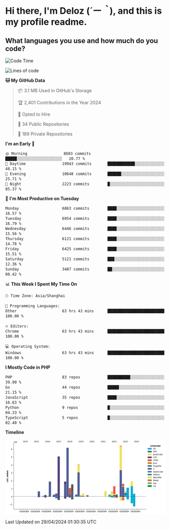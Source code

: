 # **Hi there, I'm Deloz (*´ー｀*), and this is my profile readme.**

## **What languages you use and how much do you code?**

<!--START_SECTION:waka-->
![Code Time](http://img.shields.io/badge/Code%20Time-3%2C874%20hrs%2032%20mins-blue)

![Lines of code](https://img.shields.io/badge/From%20Hello%20World%20I%27ve%20Written-39.7%20million%20lines%20of%20code-blue)

**🐱 My GitHub Data** 

> 📦 3.1 MB Used in GitHub's Storage 
 > 
> 🏆 2,401 Contributions in the Year 2024
 > 
> 💼 Opted to Hire
 > 
> 📜 34 Public Repositories 
 > 
> 🔑 189 Private Repositories 
 > 
**I'm an Early 🐤** 

```text
🌞 Morning                8603 commits        █████░░░░░░░░░░░░░░░░░░░░   20.77 % 
🌆 Daytime                19943 commits       ████████████░░░░░░░░░░░░░   48.15 % 
🌃 Evening                10648 commits       ██████░░░░░░░░░░░░░░░░░░░   25.71 % 
🌙 Night                  2223 commits        █░░░░░░░░░░░░░░░░░░░░░░░░   05.37 % 
```
📅 **I'm Most Productive on Tuesday** 

```text
Monday                   6863 commits        ████░░░░░░░░░░░░░░░░░░░░░   16.57 % 
Tuesday                  6954 commits        ████░░░░░░░░░░░░░░░░░░░░░   16.79 % 
Wednesday                6446 commits        ████░░░░░░░░░░░░░░░░░░░░░   15.56 % 
Thursday                 6121 commits        ████░░░░░░░░░░░░░░░░░░░░░   14.78 % 
Friday                   6425 commits        ████░░░░░░░░░░░░░░░░░░░░░   15.51 % 
Saturday                 5121 commits        ███░░░░░░░░░░░░░░░░░░░░░░   12.36 % 
Sunday                   3487 commits        ██░░░░░░░░░░░░░░░░░░░░░░░   08.42 % 
```


📊 **This Week I Spent My Time On** 

```text
🕑︎ Time Zone: Asia/Shanghai

💬 Programming Languages: 
Other                    63 hrs 43 mins      █████████████████████████   100.00 % 

🔥 Editors: 
Chrome                   63 hrs 43 mins      █████████████████████████   100.00 % 

💻 Operating System: 
Windows                  63 hrs 43 mins      █████████████████████████   100.00 % 
```

**I Mostly Code in PHP** 

```text
PHP                      83 repos            ██████████░░░░░░░░░░░░░░░   39.90 % 
Go                       44 repos            █████░░░░░░░░░░░░░░░░░░░░   21.15 % 
JavaScript               35 repos            ████░░░░░░░░░░░░░░░░░░░░░   16.83 % 
Python                   9 repos             █░░░░░░░░░░░░░░░░░░░░░░░░   04.33 % 
TypeScript               5 repos             █░░░░░░░░░░░░░░░░░░░░░░░░   02.40 % 
```



**Timeline**

![Lines of Code chart](https://raw.githubusercontent.com/deloz/deloz/main/assets/bar_graph.png)


 Last Updated on 29/04/2024 01:30:35 UTC
<!--END_SECTION:waka-->

